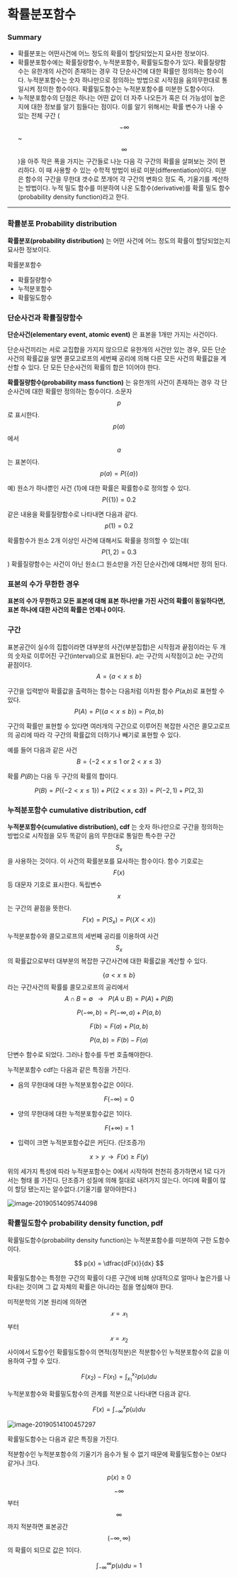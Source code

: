 <script> MathJax.Hub.Queue(["Typeset",MathJax.Hub]); </script>

# 확률분포함수

### Summary

- 확률분포는 어떤사건에 어느 정도의 확률이 할당되었는지 묘사한 정보이다. 
- 확률분포함수에는 확률질량함수, 누적분포함수, 확률밀도함수가 있다. 확률질량함수는 유한개의 사건이 존재하는 경우 각 단순사건에 대한 확률만 정의하는 함수이다. 누적분포함수는 숫자 하나만으로 정의하는 방법으로 시작점을 음의무한대로 통일시켜 정의한 함수이다. 확률밀도함수는 누적분포함수를 미분한 도함수이다. 
- 누적분포함수의 단점은 하나는 어떤 값이 더 자주 나오든가 혹은 더 가능성이 높은지에 대한 정보를 알기 힘들다는 점이다. 이를 알기 위해서는 확률 변수가 나올 수 있는 전체 구간 ($$-\infty$$ ~ $$\infty$$)을 아주 작은 폭을 가지는 구간들로 나눈 다음 각 구간의 확률을 살펴보는 것이 편리하다. 이 때 사용할 수 있는 수학적 방법이 바로 미분(differentiation)이다. 미분은 함수의 구간을 무한대 갯수로 쪼개어 각 구간의 변화으 정도 즉, 기울기를 계산하는 방법이다. 누적 밀도 함수를 미분하여 나온 도함수(derivative)를 확률 밀도 함수(probability density function)라고 한다.

___________

### 확률분포 Probability distribution

**확률분포(probability distribution)** 는 어떤 사건에 어느 정도의 확률이 할당되었는지 묘사한 정보이다.

확률분포함수

- 확률질량함수
- 누적분포함수
- 확률밀도함수

### 단순사건과 확률질량함수

**단순사건(elementary event, atomic event)** 은 표본을 1개만 가지는 사건이다.

단순사건끼리는 서로 교집합을 가지지 않으므로 유한개의 사건만 있는 경우, 모든 단순사건의 확률값을 알면 콜모고로프의 세번째 공리에 의해 다른 모든 사건의 확률값을 계산할 수 있다. 단 모든 단순사건의 확률의 합은 1이어야 한다.

**확률질량함수(probability mass function)** 는 유한개의 사건이 존재하는 경우 각 단순사건에 대한 확률만 정의하는 함수이다. 소문자 $$p$$ 로 표시한다.  $$p(a)$$ 에서 $$a$$ 는 표본이다. 
$$
p(a) = P(\{a\})
$$

예) 원소가 하나뿐인 사건 {1}에 대한 확률은 확률함수로 정의할 수 있다.  $$P(\{1\}) = 0.2$$ 

같은 내용을 확률질량함수로 나타내면 다음과 같다. $$p(1) =0.2$$  

확률함수가 원소 2개 이상인 사건에 대해서도 확률을 정의할 수 있는데($$P({1, 2}) = 0.3$$) 확률질량함수는 사건이 아닌 원소(그 원소만을 가진 단순사건)에 대해서만 정의 된다.

### 표본의 수가 무한한 경우

**표본의 수가 무한하고 모든 표본에 대해 표본 하나만을 가진 사건의 확률이 동일하다면, 표본 하나에 대한 사건의 확률은 언제나 0이다.**

### 구간

표본공간이 실수의 집합이라면 대부분의 사건(부분집합)은 시작점과 끝점이라는 두 개의 숫자로 이루어진 구간(interval)으로 표현된다. 𝑎는 구간의 시작점이고 𝑏는 구간의 끝점이다.
$$
A = \{ a < x \leq b \}
$$

구간을 입력받아 확률값을 출력하는 함수는 다음처럼 이차원 함수 𝑃(𝑎,𝑏)로 표현할 수 있다.
$$
P(A) = P(\{ a < x \leq b \}) = P(a, b)
$$

구간의 확률만 표현할 수 있다면 여러개의 구간으로 이루어진 복잡한 사건은 콜모고로프의 공리에 따라 각 구간의 확률값의 더하기나 빼기로 표현할 수 있다.

예를 들어 다음과 같은 사건 $$B = \{ -2 < x \leq 1 \text{ or } 2 < x \leq 3 \}$$

확률 𝑃(𝐵)는 다음 두 구간의 확률의 합이다. 

$$P(B) = P(\{ -2 < x \leq 1\}) + P(\{2 < x \leq 3\}) = P(-2, 1) + P(2, 3)$$

### 누적분포함수 cumulative distribution, cdf

**누적분포함수(cumulative distribution), cdf** 는 숫자 하나만으로 구간을 정의하는 방법으로 시작점을 모두 똑같이 음의 무한대로 통일한 특수한 구간 $$S_x$$ 을 사용하는 것이다. 이 사건의 확률분포를 묘사하는 함수이다. 함수 기호로는 $$F(x)$$ 등 대문자 기호로 표시한다. 독립변수 $$x$$ 는 구간의 끝점을 뜻한다. 
$$
F(x) = P(S_x) = P(\{X < x\})
$$

누적분포함수와 콜모고로프의 세번째 공리를 이용하여 사건 $$S_x$$ 의 확률값으로부터 대부분의 복잡한 구간사건에 대한 확률값을 계산할 수 있다.

$$\{ a < x \leq b \}$$라는 구간사건의 확률를 콜모고로프의 공리에서 
$$
A \cap B = \emptyset \;\;\; \rightarrow \;\;\; P(A \cup B) = P(A) + P(B)
$$

$$
P(-\infty, b) = P(-\infty, a) + P(a, b)
$$

$$
F(b) = F(a) + P(a, b)
$$

$$
P(a, b) = F(b) - F(a) 
$$

단변수 함수로 되었다. 그러나 함수를 두번 호출해야한다.

누적분포함수 cdf는 다음과 같은 특징을 가진다.

- 음의 무한대에 대한 누적분포함수값은 0이다.

$$
F(-\infty) = 0
$$

-  양의 무한대에 대한 누적분포함수값은 1이다.

$$
F(+\infty) = 1
$$

-  입력이 크면 누적분포함수값은 커딘다. (단조증가)

$$
x > y \;\; \rightarrow \;\; F(x) \geq F(y)
$$

위의 세가지 특성에 따라 누적분포함수는 0에서 시작하여 천천히 증가하면서 1로 다가서는 형태 를 가진다. 단조증가 성질에 의해 절대로 내려가지 않는다. 어디에 확률이 많이 할당 됐는지는 알수없다.(기울기를 알아야한다.)

![image-20190514095744098](../../../resource/img/image-20190514095744098.png)

### 확률밀도함수 probability density function, pdf

확률밀도함수(probability density function)는 누적분포함수를 미분하여 구한 도함수이다.

$$
p(x) = \dfrac{dF(x)}{dx} 
$$

확률밀도함수는 특정한 구간의 확률이 다른 구간에 비해 상대적으로 얼마나 높은가를 나타내는 것이며 그 값 자체의 확률은 아니라는 점을 명심해야 한다. 

미적분학의 기본 원리에 의하면 $$𝑥=𝑥_1$$부터 $$𝑥=𝑥_2$$ 사이에서 도함수인 확률밀도함수의 면적(정적분)은 적분함수인 누적분포함수의 값을 이용하여 구할 수 있다.

$$
F(x_2) - F(x_1) = \int_{x_1}^{x_2} p(u) du
$$

누적분포함수와 확률밀도함수의 관계를 적분으로 나타내면 다음과 같다.

$$
F(x) = \int_{-\infty}^{x} p(u) du
$$

![image-20190514100457297](../../../resource/img/image-20190514100457297.png)

확률밀도함수는 다음과 같은 특징을 가진다.

적분함수인 누적분포함수의 기울기가 음수가 될 수 없기 때문에 확률밀도함수는 0보다 같거나 크다.

$$
p(x) \geq 0 
$$

$$-\infty$$ 부터 $$\infty$$ 까지 적분하면 표본공간 $$(-\infty, \infty)$$ 의 확률이 되므로 값은 1이다.

$$
\int_{-\infty}^{\infty} p(u)du = 1
$$



